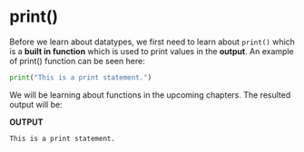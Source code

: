 # print()

Before we learn about datatypes, we first need to learn about `print()` which is a **built in function** which is used to print values in the **output**. An example of print() function can be seen here:
```python
print("This is a print statement.")
```

We will be learning about functions in the upcoming chapters.
The resulted output will be:

**OUTPUT**
```
This is a print statement.
```

